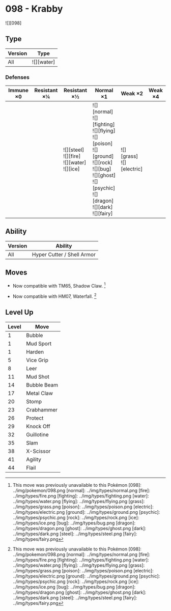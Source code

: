 # 098 - Krabby
![][098]

## Type

Version | Type
---     | ---
All     | ![][water]

### Defenses

Immune ×0 | Resistant ×¼ | Resistant ×½                                          | Normal ×1                                                                                                                                                                      | Weak ×2                         | Weak ×4
---       | ---          | ---                                                   | ---                                                                                                                                                                            | ---                             | ---
&nbsp;    | &nbsp;       | ![][steel]<br>![][fire]<br>![][water]<br>![][ice]<br> | ![][normal]<br>![][fighting]<br>![][flying]<br>![][poison]<br>![][ground]<br>![][rock]<br>![][bug]<br>![][ghost]<br>![][psychic]<br>![][dragon]<br>![][dark]<br>![][fairy]<br> | ![][grass]<br>![][electric]<br> | &nbsp;

## Ability

Version | Ability
---     | ---
All     | Hyper Cutter / Shell Armor

## Moves

 - Now compatible with TM65, Shadow Claw. [^1]

 - Now compatible with HM07, Waterfall. [^1]

## Level Up

Level | Move
---   | ---
1     | Bubble
1     | Mud Sport
1     | Harden
5     | Vice Grip
8     | Leer
11    | Mud Shot
14    | Bubble Beam
17    | Metal Claw
20    | Stomp
23    | Crabhammer
26    | Protect
29    | Knock Off
32    | Guillotine
35    | Slam
38    | X-Scissor
41    | Agility
44    | Flail

[^1]: This move was previously unavailable to this Pokémon
[098]: ../img/pokemon/098.png
[normal]: ../img/types/normal.png
[fire]: ../img/types/fire.png
[fighting]: ../img/types/fighting.png
[water]: ../img/types/water.png
[flying]: ../img/types/flying.png
[grass]: ../img/types/grass.png
[poison]: ../img/types/poison.png
[electric]: ../img/types/electric.png
[ground]: ../img/types/ground.png
[psychic]: ../img/types/psychic.png
[rock]: ../img/types/rock.png
[ice]: ../img/types/ice.png
[bug]: ../img/types/bug.png
[dragon]: ../img/types/dragon.png
[ghost]: ../img/types/ghost.png
[dark]: ../img/types/dark.png
[steel]: ../img/types/steel.png
[fairy]: ../img/types/fairy.png
